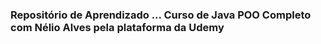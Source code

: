 ### Repositório de Aprendizado ... Curso de Java POO Completo com Nélio Alves pela plataforma da Udemy 
